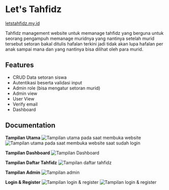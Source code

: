 
# Let's Tahfidz
[letstahfidz.my.id](letstahfidz.my.id)

Tahfidz management website untuk memanage tahfidz yang berguna untuk seorang pengampuh memanage muridnya yang nantinya setelah murid tersebut setoran bakal ditulis hafalan terkini jadi tidak akan lupa hafalan per anak sampai mana dan yang nantinya bisa dilihat oleh para murid.




## Features

- CRUD Data setoran siswa
- Autentikasi beserta validasi input
- Admin role (bisa mengatur setoran murid)
- Admin view
- User View
- Verify email
- Dashboard
## Documentation

**Tampilan Utama**
![Tampilan utama pada saat membuka website](../shared-host-project/images/{tampilanutama.png})
![Tampilan utama pada saat membuka website saat sudah login](../shared-host-project/images/{tampilanutama2.png})

**Tampilan Dashboard**
![Tampilan Dashboard](../shared-host-project/images/{dashboardutama.png})

**Tampilan Daftar Tahfidz**
![Tampilan daftar tahfidz](../shared-host-project/images/{userview.png})

**Tampilan Admin**
![Tampilan admin](../shared-host-project/images/{adminview.png})

**Login & Register**
![Tampilan login & register](../shared-host-project/images/{login-tahfidz.png})
![Tampilan login & register](../shared-host-project/images/{register-tahfidz.png})